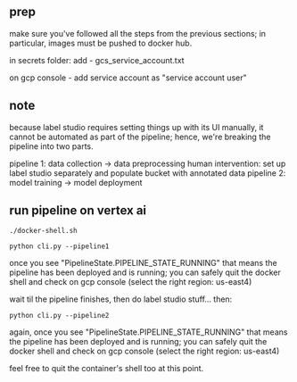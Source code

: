 ## prep

make sure you've followed all the steps from the previous sections; in particular, images must be pushed to docker hub.

in secrets folder: add - gcs_service_account.txt

on gcp console - add service account as "service account user"

## note

because label studio requires setting things up with its UI manually, it cannot be automated as part of the pipeline; hence, we're breaking the pipeline into two parts.

pipeline 1: data collection -> data preprocessing
human intervention: set up label studio separately and populate bucket with annotated data
pipeline 2: model training -> model deployment

## run pipeline on vertex ai

```shell
./docker-shell.sh
```

```shell
python cli.py --pipeline1
```

once you see "PipelineState.PIPELINE_STATE_RUNNING" that means the pipeline has been deployed and is running; you can safely quit the docker shell and check on gcp console (select the right region: us-east4)

wait til the pipeline finishes, then do label studio stuff... then:

```shell
python cli.py --pipeline2
```

again, once you see "PipelineState.PIPELINE_STATE_RUNNING" that means the pipeline has been deployed and is running; you can safely quit the docker shell and check on gcp console (select the right region: us-east4)

feel free to quit the container's shell too at this point.
